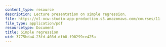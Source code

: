 ```yaml
---
content_type: resource
description: Lecture presentation on simple regression.
file: https://ol-ocw-studio-app-production.s3.amazonaws.com/courses/11-220-quantitative-reasoning-statistical-methods-for-planners-i-spring-2009/3775bda423fd408ddfb8f90299ce425a_MIT11_220s09_lec16.pdf
file_type: application/pdf
resourcetype: Document
title: Simple regression
uid: 3775bda4-23fd-408d-dfb8-f90299ce425a
---
```

